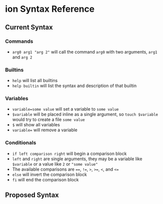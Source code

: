# ion Syntax Reference

## Current Syntax

### Commands
- `arg0 arg1 "arg 2"` will call the command `arg0` with two arguments, `arg1` and `arg 2`

### Builtins
- `help` will list all builtins
- `help builtin` will list the syntax and description of that builtin

### Variables
- `variable=some value` will set a variable to `some value`
- `$variable` will be placed inline as a single argument, so `touch $variable` would try to create a file `some value`
- `$` will show all variables
- `variable=` will remove a variable

### Conditionals
- `if left comparison right` will begin a comparison block
 - `left` and `right` are single arguments, they may be a variable like `$variable` or a value like `2` or `"some value"`
 - The available comparisons are `==`, `!=`, `>`, `>=`, `<`, and `<=`
- `else` will invert the comparison block
- `fi` will end the comparison block

## Proposed Syntax
